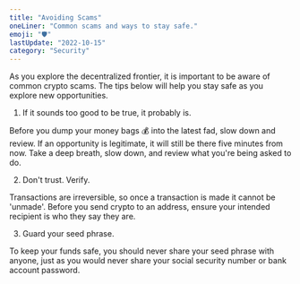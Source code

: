 ```yaml
---
title: "Avoiding Scams"
oneLiner: "Common scams and ways to stay safe."
emoji: "🛡️"
lastUpdate: "2022-10-15"
category: "Security"
---
```


As you explore the decentralized frontier, it is important to be aware of common crypto scams. The tips below will help you stay safe as you explore new opportunities.

1. If it sounds too good to be true, it probably is.

Before you dump your money bags 💰 into the latest fad, slow down and review. If an opportunity is legitimate, it will still be there five minutes from now. Take a deep breath, slow down, and review what you're being asked to do.

2. Don't trust. Verify.

Transactions are irreversible, so once a transaction is made it cannot be 'unmade'. Before you send crypto to an address, ensure your intended recipient is who they say they are.

3. Guard your seed phrase.

To keep your funds safe, you should never share your seed phrase with anyone, just as you would never share your social security number or bank account password.
